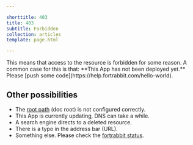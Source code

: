 ```yaml
---

shorttitle: 403
title: 403
subtitle: Forbidden
collection: articles
template: page.html

---
```


<p class="type-l type-serif type-italic">This means that access to the resource is forbidden for some reason. A common case for this is that: **This App has not been deployed yet.** Please [push some code](https://help.fortrabbit.com/hello-world).</p>

## Other possibilities

* The [root path](https://help.fortrabbit.com/app#toc-root-path) (doc root) is not configured correctly.
* This App is currently updating, DNS can take a while.
* A search engine directs to a deleted resource.
* There is a typo in the address bar (URL).
* Something else. Please check the [fortrabbit status](https://status.fortrabbit.com).